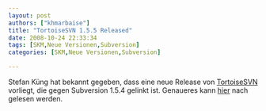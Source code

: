 ```yaml
---
layout: post
authors: ["khmarbaise"]
title: "TortoiseSVN 1.5.5 Released"
date: 2008-10-24 22:33:34
tags: [SKM,Neue Versionen,Subversion]
categories: [SKM,Neue Versionen,Subversion]

---
```

Stefan Küng hat bekannt gegeben, dass eine neue Release von <a href="http://www.tortoisesvn.net">TortoiseSVN</a> vorliegt, die gegen Subversion 1.5.4 gelinkt ist. Genaueres kann <a href="http://tortoisesvn.net/node/348">hier</a> nach gelesen werden.
